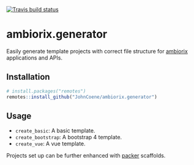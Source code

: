 <!-- badges: start -->
[![Travis build status](https://travis-ci.com/JohnCoene/amborix.generator.svg?branch=master)](https://travis-ci.com/JohnCoene/amborix.generator)
<!-- badges: end -->

# ambiorix.generator

Easily generate template projects with correct file structure for [ambiorix](https://github.com/JohnCoene/ambiorix) applications and APIs.

## Installation

``` r
# install.packages("remotes")
remotes::install_github("JohnCoene/ambiorix.generator")
```

## Usage

- `create_basic`: A basic template.
- `create_bootstrap`: A bootstrap 4 template.
- `create_vue`: A vue template.

Projects set up can be further enhanced with [packer](https://packer.john-coene.com/#/) scaffolds.
